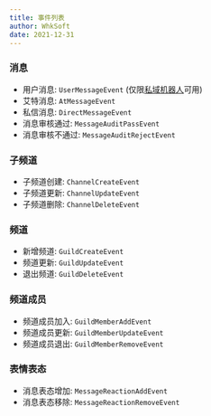```yaml
---
title: 事件列表
author: WhkSoft
date: 2021-12-31
---
```


### 消息
* 用户消息: `UserMessageEvent` (仅限[私域机器人][私域]可用)
* 艾特消息: `AtMessageEvent`
* 私信消息: `DirectMessageEvent`
* 消息审核通过: `MessageAuditPassEvent`
* 消息审核不通过: `MessageAuditRejectEvent`

### 子频道
* 子频道创建: `ChannelCreateEvent`
* 子频道更新: `ChannelUpdateEvent`
* 子频道删除: `ChannelDeleteEvent`

### 频道
* 新增频道: `GuildCreateEvent`
* 频道更新: `GuildUpdateEvent`
* 退出频道: `GuildDeleteEvent`

### 频道成员
* 频道成员加入: `GuildMemberAddEvent`
* 频道成员更新: `GuildMemberUpdateEvent`
* 频道成员退出: `GuildMemberRemoveEvent`

### 表情表态
* 消息表态增加: `MessageReactionAddEvent`
* 消息表态移除: `MessageReactionRemoveEvent`



[私域]: https://docs.qq.com/doc/DU2duQUJjbUFuV1RL
